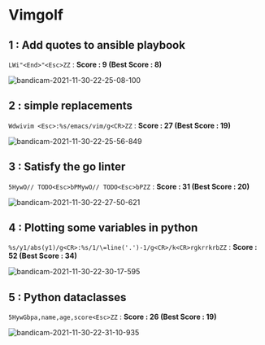 # Vimgolf
## 1 : Add quotes to ansible playbook
`LWi"<End>"<Esc>ZZ` : **Score : 9 (Best Score : 8)**

![bandicam-2021-11-30-22-25-08-100](https://user-images.githubusercontent.com/94677012/144057645-d15bb997-c623-407b-8bef-8b937c036d06.gif)

## 2 : simple replacements
`Wdwivim <Esc>:%s/emacs/vim/g<CR>ZZ` : **Score : 27 (Best Score : 19)**

![bandicam-2021-11-30-22-25-56-849](https://user-images.githubusercontent.com/94677012/144058293-788a70e9-7247-45c9-9410-95bb9934f845.gif)

## 3 : Satisfy the go linter
`5HywO// TODO<Esc>bPMywO// TODO<Esc>bPZZ` : **Score : 31 (Best Score : 20)**

![bandicam-2021-11-30-22-27-50-621](https://user-images.githubusercontent.com/94677012/144058595-e9e28988-ed4e-454d-88e4-3352fa204919.gif)

## 4 :  Plotting some variables in python
`%s/y1/abs(y1)/g<CR>:%s/1/\=line('.')-1/g<CR>/k<CR>rgkrrkrbZZ` : **Score : 52 (Best Score : 34)**

![bandicam-2021-11-30-22-30-17-595](https://user-images.githubusercontent.com/94677012/144058974-49e66a0f-2363-43ec-abf7-99afcd976104.gif)

## 5 : Python dataclasses
`5HywGbpa,name,age,score<Esc>ZZ` : **Score : 26 (Best Score : 19)**

![bandicam-2021-11-30-22-31-10-935](https://user-images.githubusercontent.com/94677012/144059395-1b89eb82-8cdc-4ca6-9ff5-905034084070.gif)
